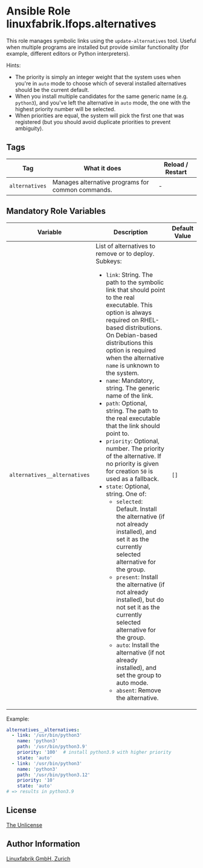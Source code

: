 # Ansible Role linuxfabrik.lfops.alternatives

This role manages symbolic links using the `update-alternatives` tool.     Useful when multiple programs are installed but provide similar functionality (for example, different editors or Python interpreters).

Hints:

* The priority is simply an integer weight that the system uses when you're in `auto` mode to choose which of several installed alternatives should be the current default.
* When you install multiple candidates for the same generic name (e.g. `python3`), and you've left the alternative in `auto` mode, the one with the highest priority number will be selected.
* When priorities are equal, the system will pick the first one that was registered (but you should avoid duplicate priorities to prevent ambiguity).


## Tags

| Tag       | What it does                         | Reload / Restart |
| ---       | ------------                         | ---------------- |
| `alternatives` | Manages alternative programs for common commands. | - |


## Mandatory Role Variables

| Variable | Description | Default Value |
| -------- | ----------- | ------------- |
| `alternatives__alternatives` | List of alternatives to remove or to deploy. Subkeys:<ul><li>`link`: String. The path to the symbolic link that should point to the real executable. This option is always required on RHEL-based distributions. On Debian-based distributions this option is required when the alternative `name` is unknown to the system.</li><li>`name`: Mandatory, string. The generic name of the link.</li><li>`path`: Optional, string. The path to the real executable that the link should point to.</li><li>`priority`: Optional, number. The priority of the alternative. If no priority is given for creation `50` is used as a fallback.</li><li>`state`: Optional, string. One of:<ul><li>`selected`: Default. Install the alternative (if not already installed), and set it as the currently selected alternative for the group.</li><li>`present`: Install the alternative (if not already installed), but do not set it as the currently selected alternative for the group.</li><li>`auto`: Install the alternative (if not already installed), and set the group to auto mode.</li><li>`absent`: Remove the alternative.</li></ul></ul> | `[]` |

Example:
```yaml
alternatives__alternatives:
  - link: '/usr/bin/python3'
    name: 'python3'
    path: '/usr/bin/python3.9'
    priority: '100'  # install python3.9 with higher priority
    state: 'auto'
  - link: '/usr/bin/python3'
    name: 'python3'
    path: '/usr/bin/python3.12'
    priority: '10'
    state: 'auto'
# => results in python3.9
```


## License

[The Unlicense](https://unlicense.org/)


## Author Information

[Linuxfabrik GmbH, Zurich](https://www.linuxfabrik.ch)
